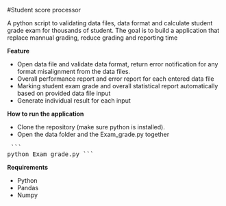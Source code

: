 #Student score processor

A python script to validating data files, data format and calculate student grade exam for thousands of student. The goal is to build a application that replace mannual grading, reduce grading and reporting time

**Feature**
* Open data file and validate data format, return error notification for any format misalignment from the data files.
* Overall performance report and error report for each entered data file
* Marking student exam grade and overall statistical report automatically based on provided data file input
* Generate individual result for each input

**How to run the application**
* Clone the repository (make sure python is installed).
* Open the data folder and the Exam_grade.py together
<pre> ```
python Exam_grade.py ``` </pre>

**Requirements**
* Python
* Pandas
* Numpy
